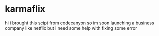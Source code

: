 # karmaflix
hi i brought this scipt from codecanyon so im soon launching a business company like netflix but i need some help with fixing some error
